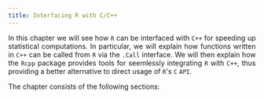 ```yaml
---
title: Interfacing R with C/C++
---
```


<style>
body {
text-align: justify}
</style>

In this chapter we will see how `R` can be interfaced with `C++` for speeding up statistical computations. In particular, we will explain how functions written in `C++` can be called from `R` via the `.Call` interface. We will then explain how the `Rcpp` package provides tools for seemlessly integrating `R` with `C++`, thus providing a better alternative to direct usage of `R`'s `C` `API`.  

The chapter consists of the following sections:
